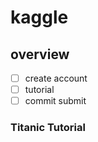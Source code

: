 # kaggle

## overview
* [ ] create account
* [ ] tutorial
* [ ] commit submit

### Titanic Tutorial
